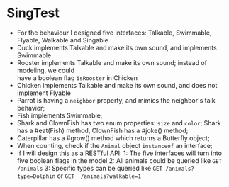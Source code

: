# SingTest
- For the behaviour I designed five interfaces: Talkable, Swimmable, Flyable, 
  Walkable and Singable
- Duck implements Talkable and make its own sound, and implements Swimmable
- Rooster implements Talkable and make its own sound; instead of modeling, we could    
  have a boolean flag `isRooster` in Chicken
- Chicken implements Talkable and make its own sound, and does not implement Flyable
- Parrot is having a `neighbor` property, and mimics the neighbor's talk behavior;
- Fish implements Swimmable;
- Shark and ClownFish has two enum properties: `size` and `color`; Shark has a 
  #eat(Fish) method, ClownFish has a #joke() method;
- Caterpillar has a #grow() method which returns a Butterfly object;
- When counting, check if the `Animal` object `instanceof` an interface;
- If I will design this as a RESTful API:
  1: The five interfaces will turn into five boolean flags in the model
  2: All animals could be queried like `GET /animals`
  3: Specific types can be queried like `GET /animals?type=Dolphin` or `GET 
    /animals?walkable=1`
